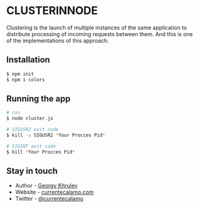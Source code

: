 # CLUSTERINNODE
Clustering is the launch of multiple instances of the same application to distribute processing of incoming requests between them. And this is one of the implementations of this approach.
## Installation

```bash
$ npm init
$ npm i colors
```
## Running the app

```bash
# run
$ node cluster.js

# SIGUSR2 exit code
$ kill -s SIGUSR2 *Your Procces Pid*

# SIGINT exit code
$ kill *Your Procces Pid*
```

## Stay in touch


- Author - [Georgy Khrulev](https://currentecalamo.herokuapp.com/requisites/)
- Website - [currentecalamo.com](https://currentecalamo.herokuapp.com)
- Twitter - [@currentecalamo](https://twitter.com/)
